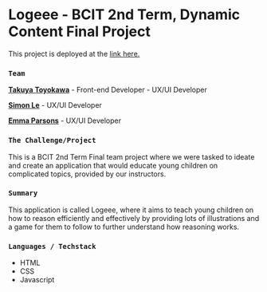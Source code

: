 # Logeee - BCIT 2nd Term, Dynamic Content Final Project

This project is deployed at the [link here.](https://shelfie-takuyatoyokawa.vercel.app/)

### `Team`

[**Takuya Toyokawa**](https://www.linkedin.com/in/takuya-toyokawa/) - Front-end Developer - UX/UI Developer

[**Simon Le**](https://www.linkedin.com/in/simon-le-532820183/) - UX/UI Developer

[**Emma Parsons**](https://www.linkedin.com/in/emma-parsons-b6518ba9/) - UX/UI Developer

### `The Challenge/Project`

This is a BCIT 2nd Term Final team project where we were tasked to ideate and create an application that would educate young children on complicated topics, provided by our instructors.

### `Summary`

This application is called Logeee, where it aims to teach young children on how to reason efficiently and effectively by providing lots of illustrations and a game for them to follow to further understand how reasoning works.

### `Languages / Techstack`

- HTML
- CSS
- Javascript
